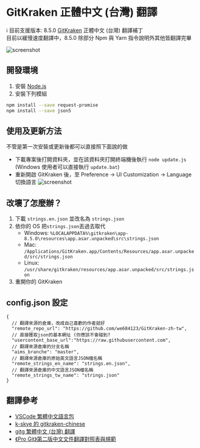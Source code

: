 # GitKraken 正體中文 (台灣) 翻譯

ℹ️ 目前支援版本: 8.5.0
[GitKraken](https://www.gitkraken.com/) 正體中文 (台灣) 翻譯補丁  
目前以緩慢速度翻譯中，8.5.0 除部分 Npm 與 Yarn 指令說明外其他皆翻譯完畢  

![screenshot](./screenshot.png)

## 開發環境

1. 安裝 [Node.js](https://nodejs.org/en/)
2. 安裝下列模組

```sh
npm install --save request-promise
npm install --save json5
```

## 使用及更新方法

不管是第一次安裝或更新後都可以直接照下面說的做

- 下載專案後打開資料夾，並在該資料夾打開終端機後執行 `node update.js`
  (Windows 使用者可以直接執行 `update.bat`)
- 重新開啟 GitKraken 後，至 Preference -> UI Customization -> Language 切換語言
  ![screenshot](./preferences.png)

## 改壞了怎麼辦？

1. 下載 `strings.en.json` 並改名為 `strings.json`
2. 依你的 OS 把`strings.json`丟過去取代
   - Windows: `%LOCALAPPDATA%\gitkraken\app-8.5.0\resources\app.asar.unpacked\src\strings.json`
   - Mac: `/Applications/GitKraken.app/Contents/Resources/app.asar.unpacked/src/strings.json`
   - Linux: `/usr/share/gitkraken/resources/app.asar.unpacked/src/strings.json`
3. 重開你的 GitKraken

## config.json 設定

```json5
{
  // 翻譯來源的倉庫，改成自己喜歡的作者就好
  "remote_repo_url": "https://github.com/we684123/GitKraken-zh-tw",
  // 直接獲取json的基本網址 (你應該不會碰到?
  "usercontent_base_url":"https://raw.githubusercontent.com",
  // 翻譯來源倉庫的分支名稱
  "aims_branche": "master",
  // 翻譯來源倉庫的原始英文語言JSON檔名稱
  "remote_strings_en_name": "strings.en.json",
  // 翻譯來源倉庫的中文語言JSON檔名稱
  "remote_strings_tw_name": "strings.json"
}
```

## 翻譯參考

- [VSCode 繁體中文語言包](https://github.com/microsoft/vscode-loc/tree/master/i18n/vscode-language-pack-zh-hant)
- [k-skye 的 gitkraken-chinese](https://github.com/k-skye/gitkraken-chinese)
- [gitg 繁體中文 (台灣) 翻譯](https://gitlab.gnome.org/GNOME/gitg/-/blob/master/po/zh_TW.po)
- [《Pro Git》第二版中文文件翻譯對照表與規範](https://gist.github.com/fntsrlike/cf1e96d60b6f34fab725599b06dfcb2a)
